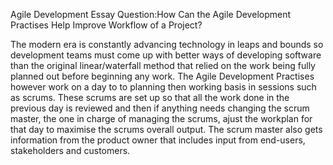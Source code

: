 Agile Development Essay Question:How Can the Agile Development Practises Help Improve Workflow of a Project?

The modern era is constantly advancing technology in leaps and bounds so development teams must come up with better ways of developing software than the original linear/waterfall method that relied on the work being fully planned out before beginning any work. The Agile Development Practises however work on a day to to planning then working basis in sessions such as scrums. These scrums are set up so that all the work done in the previous day is reviewed and then if anything needs changing the scrum master, the one in charge of managing the scrums, ajust the workplan for that day to maximise the scrums overall output. The scrum master also gets information from the product owner that includes input from end-users, stakeholders and customers. 
